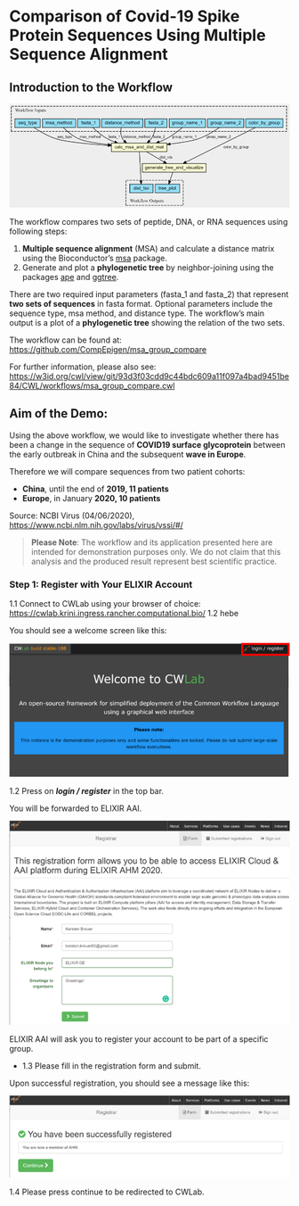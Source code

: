 # Comparison of Covid-19 Spike Protein Sequences Using Multiple Sequence Alignment

## Introduction to the Workflow

![workflow screenshot](../screenshots/4.0_tutorial_covid19_workflow.png) 

The workflow compares two sets of peptide, DNA, or RNA sequences using following steps:
1. **Multiple sequence alignment** (MSA) and calculate a distance matrix using the Bioconductor’s [msa](http://www.bioconductor.org/packages/release/bioc/html/msa.html) package.
2. Generate and plot a **phylogenetic tree** by neighbor-joining using the packages [ape](https://guangchuangyu.github.io/software/ggtree/documentation/) and [ggtree](https://guangchuangyu.github.io/software/ggtree/documentation/).

There are two required input parameters (fasta_1 and fasta_2) that represent **two sets of sequences** in fasta format. Optional parameters include the sequence type, msa method, and distance type. The workflow’s main output is a plot of a **phylogenetic tree** showing the relation of the two sets.

The workflow can be found at: https://github.com/CompEpigen/msa_group_compare

For further information, please also see: https://w3id.org/cwl/view/git/93d3f03cdd9c44bdc609a11f097a4bad9451be84/CWL/workflows/msa_group_compare.cwl 

## Aim of the Demo:

Using the above workflow, we would like to investigate whether there has been a change in the sequence of **COVID19 surface glycoprotein** between the early outbreak in China and the subsequent **wave in Europe**.

Therefore we will compare sequences from two patient cohorts:

* **China**, until the end of **2019, 11 patients**
* **Europe**, in January **2020, 10 patients**

Source: NCBI Virus (04/06/2020),
https://www.ncbi.nlm.nih.gov/labs/virus/vssi/#/


> **Please Note**: The workflow and its application presented here are intended for demonstration purposes only. We do not claim that this analysis and the produced result represent best scientific practice. 

### **Step 1: Register with Your ELIXIR Account**

1.1 Connect to CWLab using your browser of choice: https://cwlab.krini.ingress.rancher.computational.bio/
1.2 hebe

You should see a welcome screen like this:

![welcome screenshot](../screenshots/4.1_tutorial_covid19_welcome.png) 

1.2 Press on ***login / register*** in the top bar.

You will be forwarded to ELIXIR AAI.

![registration screenshot](../screenshots/4.2_tutorial_covid19_registration.png) 

ELIXIR AAI will ask you to register your account to be part of a specific group.

* 1.3 Please fill in the registration form and submit.

Upon successful registration, you should see a message like this:

![registered screenshot](../screenshots/4.3_tutorial_covid19_registered.png) 

1.4 Please press continue to be redirected to CWLab.



